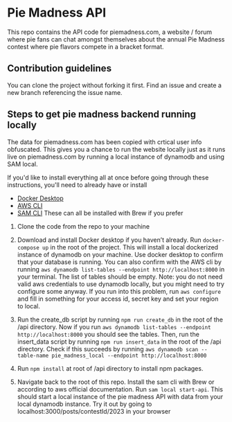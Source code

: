 # Pie Madness API

This repo contains the API code for piemadness.com, a website / forum where pie fans can chat amongst themselves about the annual Pie Madness contest where pie flavors compete in a bracket format. 

## Contribution guidelines

You can clone the project without forking it first. Find an issue and create a new branch referencing the issue name.

## Steps to get pie madness backend running locally

The data for piemadness.com has been copied with crtical user info obfuscated. This gives you a chance to run the website locally just as it runs live on piemadness.com by running a local instance of dynamodb and using SAM local.

If you'd like to install everything all at once before going through these instructions, you'll need to already have or install
- [Docker Desktop](https://www.docker.com/products/docker-desktop/)
- [AWS CLI](https://aws.amazon.com/cli/) 
- [SAM CLI](https://docs.aws.amazon.com/serverless-application-model/latest/developerguide/install-sam-cli.html)
These can all be installed with Brew if you prefer

1. Clone the code from the repo to your machine

2. Download and install Docker desktop if you haven’t already. Run `docker-compose up` in the root of the project. This will install a local dockerized instance of dynamodb on your machine. Use docker desktop to confirm that your database is running. You can also confirm with the AWS cli by running `aws dynamodb list-tables --endpoint http://localhost:8000` in your terminal. The list of tables should be empty. Note: you do not need valid aws credentials to use dynamodb locally, but you might need to try configure some anyway. If you run into this problem, run `aws configure` and fill in something for your access id, secret key and set your region to local.

3. Run the create_db script by running `npm run create_db` in the root of the /api directory. Now if you run `aws dynamodb list-tables --endpoint http://localhost:8000` you should see the tables. Then, run the insert_data script by running `npm run insert_data` in the root of the /api directory. Check if this succeeds by running `aws dynamodb scan --table-name pie_madness_local --endpoint http://localhost:8000`

5. Run `npm install` at root of /api directory to install npm packages.

6. Navigate back to the root of this repo. Install the sam cli with Brew or according to aws official documentation. Run `sam local start-api`. This should start a local instance of the pie madness API with data from your local dynamodb instance. Try it out by going to localhost:3000/posts/contestId/2023 in your browser